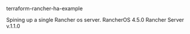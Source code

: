 terraform-rancher-ha-example

Spining up a single Rancher os server.
RancherOS 4.5.0
Rancher Server v.1.1.0
